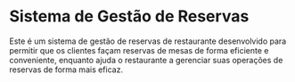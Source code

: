 # Sistema de Gestão de Reservas

Este é um sistema de gestão de reservas de restaurante desenvolvido para permitir que os clientes façam reservas de mesas de forma eficiente e conveniente, enquanto ajuda o restaurante a gerenciar suas operações de reservas de forma mais eficaz.
